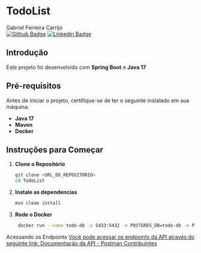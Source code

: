 # TodoList

Gabriel Ferreira Carrijo 
<br>
[![Github Badge](https://img.shields.io/badge/-Github-000?style=flat-square&logo=Github&logoColor=white&link=https://github.com/fagnerpsantos)](https://github.com/GabrielFCarrijo)
[![Linkedin Badge](https://img.shields.io/badge/-LinkedIn-blue?style=flat-square&logo=Linkedin&logoColor=white&link=https://www.linkedin.com/in/fagnerpsantos/)](https://br.linkedin.com/in/gabriel-carrijo-a371ab205?trk=people-guest_people_search-card)

## Introdução
Este projeto foi desenvolvido com **Spring Boot** e **Java 17**

## Pré-requisitos
Antes de iniciar o projeto, certifique-se de ter o seguinte instalado em sua máquina:
- **Java 17**
- **Maven**
- **Docker**

## Instruções para Começar

1. **Clone o Repositório**
   ```bash
   git clone <URL_DO_REPOSITORIO>
   cd TodoList
   
2. **Instale as dependencias**
   ```bash
   mvn clean install

2. **Rode o Docker**
   ```bash
    docker run --name todo-db -p 5433:5432 -e POSTGRES_DB=todo-db -e POSTGRES_USER=postgres -e POSTGRES_PASSWORD=postgres postgres:16

Acessando os Endpoints [Você pode acessar os endpoints da API através do seguinte link: Documentação da API - Postman
Contribuintes](https://restless-desert-252950.postman.co/workspace/My-Workspace~8d68bd38-e867-4efd-8b2d-888b7287547c/collection/24276121-d08063e5-ea42-4b19-9e7e-b304ab934b0a?action=share&creator=24276121)

